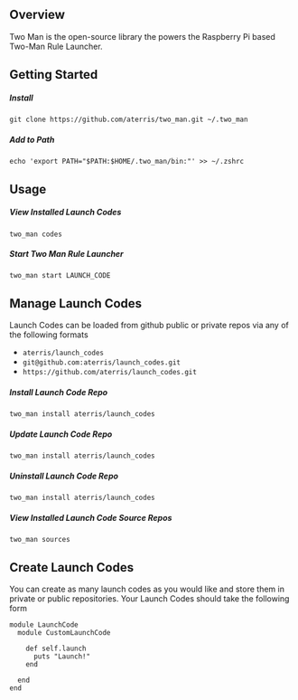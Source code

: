 ## Overview

Two Man is the open-source library the powers the Raspberry Pi based Two-Man Rule Launcher.

## Getting Started

##### Install

````
git clone https://github.com/aterris/two_man.git ~/.two_man
````

##### Add to Path

````
echo 'export PATH="$PATH:$HOME/.two_man/bin:"' >> ~/.zshrc
````

## Usage

##### View Installed Launch Codes
````
two_man codes
````

##### Start Two Man Rule Launcher

````
two_man start LAUNCH_CODE
````

## Manage Launch Codes

Launch Codes can be loaded from github public or private repos via any of the following formats

* `aterris/launch_codes`
* `git@github.com:aterris/launch_codes.git`
* `https://github.com/aterris/launch_codes.git`


##### Install Launch Code Repo
````
two_man install aterris/launch_codes
````

##### Update Launch Code Repo
````
two_man install aterris/launch_codes
````

##### Uninstall Launch Code Repo
````
two_man install aterris/launch_codes
````

##### View Installed Launch Code Source Repos
````
two_man sources
````

## Create Launch Codes

You can create as many launch codes as you would like and store them in private or public repositories. Your Launch Codes should take the following form

````
module LaunchCode
  module CustomLaunchCode
  
    def self.launch
      puts "Launch!"
    end

  end
end
````

